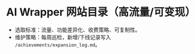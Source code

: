 # AI Wrapper 网站目录（高流量/可变现）
- 选取标准：流量、功能差异化、收费策略、可复制性。
- 维护策略：每周巡检，新增/下线记录写入 `/achievements/expansion_log.md`。
